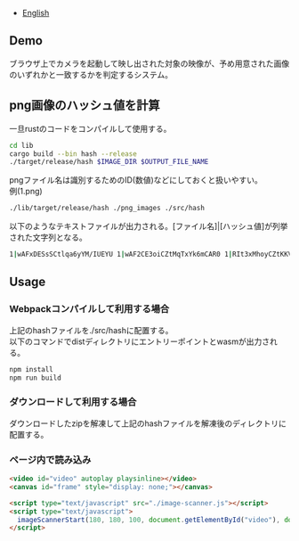  - [English](/README.md)
## Demo
ブラウザ上でカメラを起動して映し出された対象の映像が、予め用意された画像のいずれかと一致するかを判定するシステム。

## png画像のハッシュ値を計算
一旦rustのコードをコンパイルして使用する。
```bash
cd lib
cargo build --bin hash --release
./target/release/hash $IMAGE_DIR $OUTPUT_FILE_NAME
```
pngファイル名は識別するためのID(数値)などにしておくと扱いやすい。  
例(1.png)
```bash
./lib/target/release/hash ./png_images ./src/hash
```

以下のようなテキストファイルが出力される。[ファイル名]|[ハッシュ値]が列挙された文字列となる。
```bash
1|wAFxDESsSCtlqa6yYM/IUEYU 1|wAF2CE3oiCZtMqTxYk6mCAR0 1|RIt3xMhoyCZtKKVyYM6QOES0....
```
## Usage
### Webpackコンパイルして利用する場合
上記のhashファイルを./src/hashに配置する。  
以下のコマンドでdistディレクトリにエントリーポイントとwasmが出力される。
```bash
npm install
npm run build
```

### ダウンロードして利用する場合
ダウンロードしたzipを解凍して上記のhashファイルを解凍後のディレクトリに配置する。

### ページ内で読み込み
```html
<video id="video" autoplay playsinline></video>
<canvas id="frame" style="display: none;"></canvas>

<script type="text/javascript" src="./image-scanner.js"></script>
<script type="text/javascript">
  imageScannerStart(180, 180, 100, document.getElementById("video"), document.getElementById("frame"))
</script>
```
